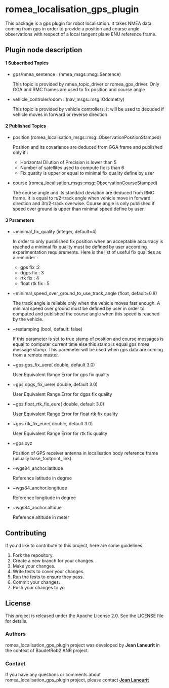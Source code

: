 # romea_localisation_gps_plugin

This package is a gps plugin for robot localisation. It takes NMEA data coming from gps in order to provide a position and course angle observations with respect of a local tangent plane ENU reference frame.

## Plugin node description ##

#### 1 Subscribed Topics ####


- gps/nmea_sentence : (nmea_msgs::msg::Sentence)

  This topic is provided by nmea_topic_driver or romea_gps_driver. Only GGA and RMC frames are used to fix position and course angle

- vehicle_controler/odom : (nav_msgs::msg::Odometry)

  This topic is provided by vehicle controllers. It will be used to decuded if vehicle moves in forward or reverse direction

#### 2 Published Topics ####

- position (romea_localisation_msgs::msg::ObservationPositionStamped)

    Position and its covariance are deduced from GGA frame and published only if :
    - Horizontal Dilution of Precision is lower than 5
    - Number of satellites used to compute fix is than 6
    - Fix quatity is upper or equal to minimal fix quality define by user

- course (romea_localisation_msgs::msg::ObservationCourseStamped)

    The course angle and its standard deviation are deduced from RMC frame.
    It is equal to &#960;/2-track angle when vehicle move in forward direction and 3&#960;/2-track overwise. Course angle is only published if speed over ground is upper than minimal speed define by user.  

#### 3 Parameters ####

- ~minimal_fix_quality (integer, default=4)

  In order to only pusblished fix position when an acceptable accurracy is reached a minimal fix quality must be defined by user according experimentation requierements. Here is the list of useful fix qualities as a reminder :
    - gps fix :2
    - dgps fix : 3
    - rtk fix : 4
    - float rtk fix : 5

- ~minimal_speed_over_ground_to_use_track_angle (float, default=0.8)

  The track angle is reliable only when the vehicle moves fast enough. A minimal speed over ground must be defined by user in order to computed and published the course angle when this speed is reached by the vehicle.

- ~restamping (bool, default: false)

  If this parameter is set to true stamp of position and course messages is equal to computer current time else this stamp is equal gps nmea message stamp.  This paremeter will be used when gps data are coming from a remote master.


- ~gps.gps_fix_uere( double, default 3.0)

  User Equivalent Range Error for gps fix quality

- ~gps.dpgs_fix_uere( double, default 3.0)

  User Equivalent Range Error for dgps fix quality

- ~gps.float_rtk_fix_eure( double, default 3.0)

  User Equivalent Range Error for float rtk fix quality

- ~gps.rtk_fix_eure( double, default 3.0)

  User Equivalent Range Error for rtk fix quality

- ~gps.xyz

  Position of GPS receiver antenna in localisation body reference frame (usually base_footprint_link)

- ~wgs84_anchor.latitude 
  
  Reference latitude in degree

- ~wgs84_anchor.longitude 
  
  Reference longitude in degree

- ~wgs84_anchor.altidue 
  
  Reference altitude in meter


## **Contributing**

If you'd like to contribute to this project, here are some guidelines:

1. Fork the repository.
2. Create a new branch for your changes.
3. Make your changes.
4. Write tests to cover your changes.
5. Run the tests to ensure they pass.
6. Commit your changes.
7. Push your changes to yo

## License

This project is released under the Apache License 2.0. See the LICENSE file for details.

### Authors

 romea_localisation_gps_plugin project was developed by **Jean Laneurit** in the context of BaudetRob2 ANR project.

### Contact

If you have any questions or comments about romea_localisation_gps_plugin project, please contact **[Jean Laneurit](mailto:jean.laneurit@inrae.fr)** 
